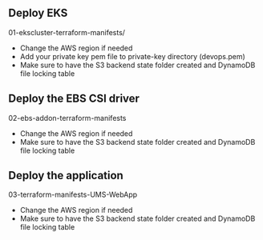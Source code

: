 ## Deploy EKS
01-ekscluster-terraform-manifests/

- Change the AWS region if needed
- Add your private key pem file to private-key directory (devops.pem)
- Make sure to have the S3 backend state folder created and DynamoDB file locking table

## Deploy the EBS CSI driver 
02-ebs-addon-terraform-manifests

- Change the AWS region if needed
- Make sure to have the S3 backend state folder created and DynamoDB file locking table


## Deploy the application
03-terraform-manifests-UMS-WebApp

- Change the AWS region if needed
- Make sure to have the S3 backend state folder created and DynamoDB file locking table



